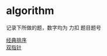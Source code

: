 # algorithm
记录下所做的题，数字均为 力扣 题目题号

[经典排序](https://github.com/chun1hao/MyBlog/tree/master/algorithm)  
[双指针](https://github.com/chun1hao/algorithm/labels/%E5%8F%8C%E6%8C%87%E9%92%88)
